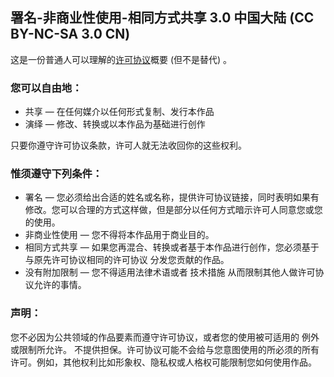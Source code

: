 ## 署名-非商业性使用-相同方式共享 3.0 中国大陆 (CC BY-NC-SA 3.0 CN)
这是一份普通人可以理解的[许可协议](https://creativecommons.org/licenses/by-nc-sa/3.0/cn/legalcode)概要 (但不是替代) 。

### 您可以自由地：

- 共享 — 在任何媒介以任何形式复制、发行本作品
- 演绎 — 修改、转换或以本作品为基础进行创作

只要你遵守许可协议条款，许可人就无法收回你的这些权利。
### 惟须遵守下列条件：

- 署名 — 您必须给出合适的姓名或名称，提供许可协议链接，同时表明如果有修改。您可以合理的方式这样做，但是部分以任何方式暗示许可人同意您或您的使用。
- 非商业性使用 — 您不得将本作品用于商业目的。
- 相同方式共享 — 如果您再混合、转换或者基于本作品进行创作，您必须基于与原先许可协议相同的许可协议 分发您贡献的作品。
- 没有附加限制 — 您不得适用法律术语或者 技术措施 从而限制其他人做许可协议允许的事情。
### 声明：

您不必因为公共领域的作品要素而遵守许可协议，或者您的使用被可适用的 例外或限制所允许。
不提供担保。许可协议可能不会给与您意图使用的所必须的所有许可。例如，其他权利比如形象权、隐私权或人格权可能限制您如何使用作品。


